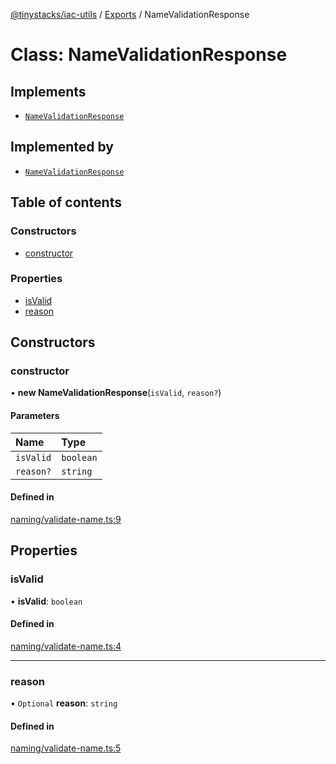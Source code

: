 [@tinystacks/iac-utils](../README.md) / [Exports](../modules.md) / NameValidationResponse

# Class: NameValidationResponse

## Implements

- [`NameValidationResponse`](NameValidationResponse.md)

## Implemented by

- [`NameValidationResponse`](NameValidationResponse.md)

## Table of contents

### Constructors

- [constructor](NameValidationResponse.md#constructor)

### Properties

- [isValid](NameValidationResponse.md#isvalid)
- [reason](NameValidationResponse.md#reason)

## Constructors

### constructor

• **new NameValidationResponse**(`isValid`, `reason?`)

#### Parameters

| Name | Type |
| :------ | :------ |
| `isValid` | `boolean` |
| `reason?` | `string` |

#### Defined in

[naming/validate-name.ts:9](https://github.com/tinystacks/iac-utils/blob/a4b1b24/src/naming/validate-name.ts#L9)

## Properties

### isValid

• **isValid**: `boolean`

#### Defined in

[naming/validate-name.ts:4](https://github.com/tinystacks/iac-utils/blob/a4b1b24/src/naming/validate-name.ts#L4)

___

### reason

• `Optional` **reason**: `string`

#### Defined in

[naming/validate-name.ts:5](https://github.com/tinystacks/iac-utils/blob/a4b1b24/src/naming/validate-name.ts#L5)
